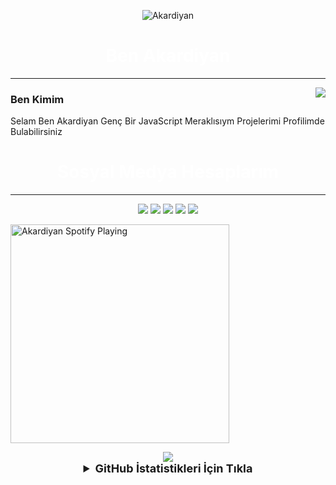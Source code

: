 <p align="center"> <img src="https://komarev.com/ghpvc/?username=Akardiyan" alt="Akardiyan" /> </p>
<h1 align="center" style="color:#fff">
  Ben Akardiyan 
</h1>
<hr> 
<img align="right" src="https://github-readme-stats.vercel.app/api?username=Akardiyan&theme=tokyonight&show_icons=true" />
<h3 align="left">
Ben Kimim
</h3>
<p>Selam Ben Akardiyan Genç Bir JavaScript Meraklısıym Projelerimi Profilimde Bulabilirsiniz</p>
<h1 align="center" style="color:#fff">
Sosyal Medya Hesaplarım
</h4>
<hr>
<span>
<p align="center">
   <a href="https://discord.com/users/733628096405831710" target"blank_"><img src="https://img.shields.io/badge/discord%20-7289DA.svg?&style=for-the-badge&logo=discord&logoColor=white"></a>
   <a href="https://steamcommunity.com/id/xhafox" target"blank_"><img src="https://img.shields.io/badge/steam%20-171a21.svg?&style=for-the-badge&logo=steam&logoColor=white"></a>
<a href="https://open.spotify.com/user/31h49474w2wwrw7co073rnx20" target"blank_"><img src="https://img.shields.io/badge/Spotify%20-1ed760.svg?&style=for-the-badge&logo=spotify&logoColor=white"></a>
   <a href="https://github.com/Akardiyan" target"blank_"><img src="https://img.shields.io/badge/GitHub%20-191717.svg?&style=for-the-badge&logo=github&logoColor=white"></a>
 <a href="https://www.twitch.tv/akardiyan" target"blank_"><img src="https://img.shields.io/badge/twitch%20-e3d3e0.svg?&style=for-the-badge&logo=twitch&logoColor=853476"></a>


  [<img src="https://spotify-github-profile.vercel.app/api/view?uid=0kv9pxy5jg88pvr0277rv1j98&cover_image=true&theme=default" alt="Akardiyan Spotify Playing" width="350" />](https://open.spotify.com/user/0kv9pxy5jg88pvr0277rv1j98)

  <p align="center">
  <div align="center"><img src="https://discord.c99.nl/widget/theme-2/733628096405831710.png"></div>
  


<details align="center">
  <summary style="font-weight: bold; font-size: 18px">GitHub İstatistikleri İçin Tıkla</summary>
<img src="https://github-readme-stats.vercel.app/api?username=Akardiyan&show_icons=true&theme=tokyonight" width="%100" height="150px" alt="stats" />
<img src="https://github-readme-stats.vercel.app/api/top-langs/?username=Akardiyan&layout=compact&theme=tokyonight" width="%100" height="150px" alt="stats" />
<img src="https://github-profile-trophy.vercel.app/?username=Akardiyan&theme=nord" width="%100" height="150px" alt="stats" />
</details>
